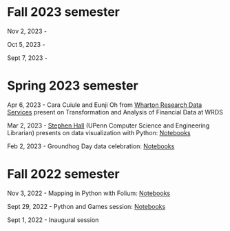 
# Fall 2023 semester

Nov 2, 2023 -

Oct 5, 2023 - 

Sept 7, 2023 - 

# Spring 2023 semester

Apr 6, 2023 - Cara Cuiule and Eunji Oh from [Wharton Research Data Services](https://wrds-www.wharton.upenn.edu/) present on Transformation and Analysis of Financial Data at WRDS

Mar 2, 2023 - [Stephen Hall](https://www.library.upenn.edu/detail/person/stephen-hall) (UPenn Computer Science and Engineering Librarian) presents on data visualization with Python: [Notebooks](https://github.com/smhall817/dv)

Feb 2, 2023 - Groundhog Day data celebration: [Notebooks](/content/2023-02-02_Groundhog_Day/) 

# Fall 2022 semester

Nov 3, 2022 - Mapping in Python with Folium: [Notebooks](/content/2022-11-03_Mapping_in_Python/)

Sept 29, 2022 - Python and Games session: [Notebooks](/content/2022-09-28_Python_And_Games/)

Sept 1, 2022 - Inaugural session
